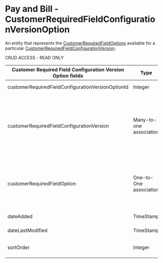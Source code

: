 # Pay and Bill - CustomerRequiredFieldConfigurationVersionOption

An entity that represents the [CustomerRequiredFieldOptions](https://bullhorn.github.io/rest-api-docs/entityref.html#pay-and-bill-customerrequiredfieldoption) available for a particular [CustomerRequiredFieldConfigurationVersion](https://bullhorn.github.io/rest-api-docs/entityref.html#pay-and-bill-customerrequiredfieldconfigurationversion).

CRUD ACCESS - READ ONLY

<table>
    <colgroup>
        <col width="20%" />
        <col width="20%" />
        <col width="20%" />
        <col width="20%" />
        <col width="20%" />
    </colgroup>
    <thead>
        <tr class="header">
            <th>Customer Required Field Configuration Version Option fields</th>
            <th>Type</th>
            <th>Description</th>
            <th>Not null</th>
            <th>Read-only</th>
        </tr>
    </thead>
    <tbody>
        <tr class="even">
            <td>customerRequiredFieldConfigurationVersionOptionId</td>
            <td>Integer</td>
            <td>Unique identifier for this entity.</td>
            <td>X</td>
            <td>X</td>
        </tr>
        <tr class="odd">
            <td>customerRequiredFieldConfigurationVersion</td>
            <td>Many-to-one association</td>
            <td>
                <p>The associated Customer Required Field version.</p>
                <p>Default fields:</p>
                <ul>
                    <li>id</li>
                    <li>effectiveDate</li>
                    <li>effectiveEndDate</li>
                </ul>
            </td>
            <td>X</td>
            <td>X</td>
        </tr>
        <tr class="even">
            <td>customerRequiredFieldOption</td>
            <td>One-to-One association</td>
            <td>
                <p>The associated Customer Required Field option.</p>
                <p>Default fields:</p>
                <ul>
                    <li>id</li>
                </ul>
            </td>
            <td>X</td>
            <td></td>
        </tr>
        <tr class="even">
            <td>dateAdded</td>
            <td>TimeStamp</td>
            <td>Date the entity was added.</td>
            <td>X</td>
            <td>X</td>
        </tr>
        <tr class="odd">
            <td>dateLastModified</td>
            <td>TimeStamp</td>
            <td>Date the entity was modified last.</td>
            <td>X</td>
            <td>X</td>
        </tr>
        <tr class="even">
            <td>sortOrder</td>
            <td>Integer</td>
            <td>The order this versionOption will use for sorting.</td>
            <td>X</td>
            <td></td>
        </tr>
    </tbody>
</table>

